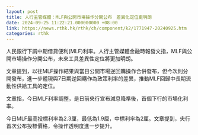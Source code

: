 ```yaml
---
layout: post
title: 人行主管媒體：MLF與公開市場操作分開公布　差異化定位更明朗
date: 2024-09-25 11:22:21.000000000 +08:00
link: https://news.rthk.hk/rthk/ch/component/k2/1771947-20240925.htm
categories: rthk
---
```


人民銀行下調中期借貸便利(MLF)利率。人行主管媒體金融時報發文指，MLF與公開市場操作分開公布，未來工具差異性定位將更加明朗。

文章提到，以往MLF操作結果與當日公開市場逆回購操作合併發布，但今次則分開發布，進一步體現與7日期逆回購作為政策利率的差異，推動MLF回歸中長期流動性供給工具的定位。

文章指，今日MLF利率調整，是日前央行宣布減息降準後，首個下行的市場化利率。

今日MLF最高投標利率為2.3厘，最低為1.9厘，中標利率為2厘。文章提到，央行首次公布投標價格，令操作透明度進一步提升。
